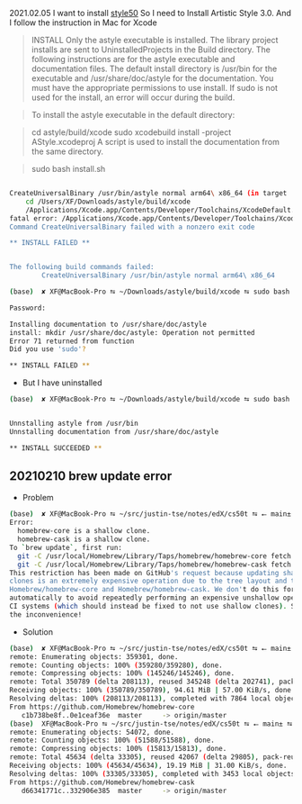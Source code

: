 2021.02.05
I want to install [style50](https://cs50.readthedocs.io/style50/)
So I need to Install Artistic Style 3.0.
And I follow the instruction in Mac for Xcode
>INSTALL
Only the astyle executable is installed. The library project installs are sent to UninstalledProjects in the Build directory. The following instructions are for the astyle executable and documentation files. The default install directory is /usr/bin for the executable and /usr/share/doc/astyle for the documentation. You must have the appropriate permissions to use install. If sudo is not used for the install, an error will occur during the build.

>To install the astyle executable in the default directory:

>cd astyle/build/xcode
sudo xcodebuild install -project AStyle.xcodeproj
A script is used to install the documentation from the same directory.

>sudo bash install.sh

```bash

CreateUniversalBinary /usr/bin/astyle normal arm64\ x86_64 (in target 'AStyle' from project 'AStyle')
    cd /Users/XF/Downloads/astyle/build/xcode
    /Applications/Xcode.app/Contents/Developer/Toolchains/XcodeDefault.xctoolchain/usr/bin/lipo -create /Users/XF/Downloads/astyle/build/xcode/Build/Intermediates/AStyle.build/Release/AStyle.build/Objects-normal/arm64/Binary/astyle /Users/XF/Downloads/astyle/build/xcode/Build/Intermediates/AStyle.build/Release/AStyle.build/Objects-normal/x86_64/Binary/astyle -output /usr/bin/astyle
fatal error: /Applications/Xcode.app/Contents/Developer/Toolchains/XcodeDefault.xctoolchain/usr/bin/lipo: can't create temporary output file: /usr/bin/astyle.lipo (Operation not permitted)
Command CreateUniversalBinary failed with a nonzero exit code

** INSTALL FAILED **


The following build commands failed:
        CreateUniversalBinary /usr/bin/astyle normal arm64\ x86_64
```
```bash
(base)  ✘ XF@MacBook-Pro ⮀ ~/Downloads/astyle/build/xcode ⮀ sudo bash install.sh

Password:

Installing documentation to /usr/share/doc/astyle
install: mkdir /usr/share/doc/astyle: Operation not permitted
Error 71 returned from function
Did you use 'sudo'?

** INSTALL FAILED **
```

- But I have uninstalled
```bash
(base)  ✘ XF@MacBook-Pro ⮀ ~/Downloads/astyle/build/xcode ⮀ sudo bash uninstall.sh


Unnstalling astyle from /usr/bin
Unnstalling documentation from /usr/share/doc/astyle

** INSTALL SUCCEEDED **
```


## 20210210  brew update error
- Problem
```bash
(base)  ✘ XF@MacBook-Pro ⮀ ~/src/justin-tse/notes/edX/cs50t ⮀ ⭠ main± ⮀ brew update
Error: 
  homebrew-core is a shallow clone.
  homebrew-cask is a shallow clone.
To `brew update`, first run:
  git -C /usr/local/Homebrew/Library/Taps/homebrew/homebrew-core fetch --unshallow
  git -C /usr/local/Homebrew/Library/Taps/homebrew/homebrew-cask fetch --unshallow
This restriction has been made on GitHub's request because updating shallow
clones is an extremely expensive operation due to the tree layout and traffic of
Homebrew/homebrew-core and Homebrew/homebrew-cask. We don't do this for you
automatically to avoid repeatedly performing an expensive unshallow operation in
CI systems (which should instead be fixed to not use shallow clones). Sorry for
the inconvenience!
```
- Solution

```bash
(base)  ✘ XF@MacBook-Pro ⮀ ~/src/justin-tse/notes/edX/cs50t ⮀ ⭠ main± ⮀ git -C /usr/local/Homebrew/Library/Taps/homebrew/homebrew-core fetch --unshallow
remote: Enumerating objects: 359301, done.
remote: Counting objects: 100% (359280/359280), done.
remote: Compressing objects: 100% (145246/145246), done.
remote: Total 350789 (delta 208113), reused 345248 (delta 202741), pack-reused 0
Receiving objects: 100% (350789/350789), 94.61 MiB | 57.00 KiB/s, done.
Resolving deltas: 100% (208113/208113), completed with 7864 local objects.
From https://github.com/Homebrew/homebrew-core
   c1b738be8f..0e1ceaf36e  master     -> origin/master
(base)  XF@MacBook-Pro ⮀ ~/src/justin-tse/notes/edX/cs50t ⮀ ⭠ main± ⮀ git -C /usr/local/Homebrew/Library/Taps/homebrew/homebrew-cask fetch --unshallow
remote: Enumerating objects: 54072, done.
remote: Counting objects: 100% (51588/51588), done.
remote: Compressing objects: 100% (15813/15813), done.
remote: Total 45634 (delta 33305), reused 42067 (delta 29805), pack-reused 0
Receiving objects: 100% (45634/45634), 19.19 MiB | 31.00 KiB/s, done.
Resolving deltas: 100% (33305/33305), completed with 3453 local objects.
From https://github.com/Homebrew/homebrew-cask
   d66341771c..332906e385  master     -> origin/master
```